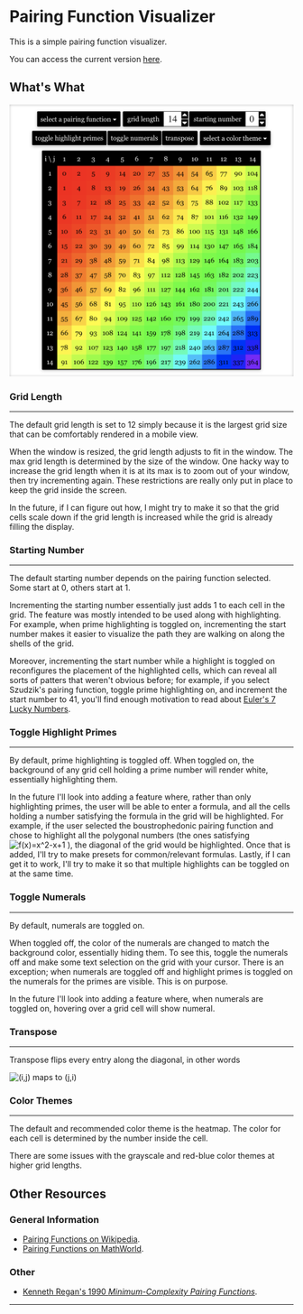 # Pairing Function Visualizer

This is a simple pairing function visualizer. 

You can access the current version [here](https://www.nikasigua.com/pairing-function-visualizer/).

## What's What


![](src/images/display.png)

### Grid Length

---

The default grid length is set to 12 simply because it is the largest grid size
that can be comfortably rendered in a mobile view. 

When the window is resized, the grid length adjusts to fit in the window. The max grid length is determined by the
size of the window. One hacky way to increase the grid length when it is at its
max is to zoom out of your window, then try incrementing again. These restrictions are
really only put in place to keep the grid inside the screen. 

In the future,
if I can figure out how, I might try to make it so that the grid cells scale down if
the grid length is increased while the grid is already filling the display.

### Starting Number

---

The default starting number depends on the pairing function selected.
Some start at 0, others start at 1. 

Incrementing the starting number
essentially just adds 1 to each cell in the grid. The feature was mostly
intended to be used along with highlighting. For example, when prime highlighting
is toggled on, incrementing the start number makes it easier to visualize the path
they are walking on along the shells of the grid. 

Moreover, incrementing the start number while a highlight is toggled on reconfigures the placement of the highlighted
cells, which can reveal all sorts of patters that weren't obvious before; for
example, if you select Szudzik's pairing function, toggle prime highlighting on, and increment
the start number to 41, you'll find enough motivation to  read about
[Euler's 7 Lucky Numbers](https://en.wikipedia.org/wiki/Lucky_numbers_of_Euler).


### Toggle Highlight Primes

---

By default, prime highlighting is toggled off. When toggled on,
the background of any grid cell holding a prime number will render
white, essentially highlighting them. 

In the future I'll look into adding a feature where, rather than
only highlighting primes, the user will be able to enter a
formula, and all the cells holding a number satisfying the formula
in the grid will be highlighted. For example, if the user selected
the boustrophedonic pairing function and chose to highlight all the
polygonal numbers (the ones satisfying
![f(x)=x^2-x+1](https://latex.codecogs.com/svg.image?%5Ccolor%7Bwhite%7Df(x)%20=%20x%5E%7B2%7D-x&plus;1)
),
the diagonal of the grid would be highlighted. Once that is added, I'll try to
make presets for common/relevant formulas. Lastly, if I can get it to work,
I'll try to make it so that multiple highlights can be toggled on at
the same time.

### Toggle Numerals

---

By default, numerals are toggled on. 

When toggled off,
the color of the numerals are changed to match the background
color, essentially hiding them.
To see this, toggle the numerals
off and make some text selection on the grid with your cursor.
There is an exception; when numerals are toggled off and highlight
primes is toggled on the numerals for the primes are visible.
This is on purpose. 

In the future I'll look into adding a feature where, when numerals
are toggled on, hovering over a grid cell will show numeral.

### Transpose

---

Transpose flips every entry along the diagonal, in other words 

![(i,j) maps to (j,i)](https://latex.codecogs.com/svg.image?%5Ccolor%7Bwhite%7D%5Cbegin%7Bbmatrix%7Da%20&%20b%20%5C%5Cc%20&%20d%20%5C%5C%5Cend%7Bbmatrix%7D%5Cmapsto%20%5Cbegin%7Bbmatrix%7Da%20&%20c%20%5C%5Cb%20&%20d%20%5C%5C%5Cend%7Bbmatrix%7D%20)
### Color Themes

---

The default and recommended color theme is the heatmap. The color for each cell is
determined by the number inside the cell.

There are some issues with the grayscale and red-blue color themes at higher grid lengths.

## Other Resources


### General Information

- [Pairing Functions on Wikipedia](https://en.wikipedia.org/wiki/Pairing_function).
- [Pairing Functions on MathWorld](https://mathworld.wolfram.com/PairingFunction.html).

### Other


- [Kenneth Regan's 1990 *Minimum-Complexity Pairing Functions*](https://pdf.sciencedirectassets.com/272574/1-s2.0-S0022000000X00979/1-s2.0-002200009290027G/main.pdf?X-Amz-Security-Token=IQoJb3JpZ2luX2VjELb%2F%2F%2F%2F%2F%2F%2F%2F%2F%2FwEaCXVzLWVhc3QtMSJIMEYCIQDugZG4me37ASratPYfAbx1O4VaNmJ0wQf6W%2B5HzG8%2BbwIhAIuhSONAeUBhjT5Aj5L7UWdnyeHh0Uhoqfo%2B7Chohr3FKvoDCB4QBBoMMDU5MDAzNTQ2ODY1Igx2fPWBfUKdATenPE8q1wPOykjDlGmyW%2BWZu7z8kWWl1jz6%2BooogInKWrKWbEtqpQCjj1n2Zv0Giu6twxVNd07PRiDcUjNupPyt8BtIeIs%2FE9gFcqS4efDsuQ98BraROVFw%2FawxNQbxCcA8Gc5k3R4vHA06dWDcE8OQ5duvTf4Z1iY%2FWl6gqtfkDmBfZ5ieqh0Xozj4fVAyUgIwQvli1qjUNzk2giYA8zkfVg5ngftKNLPPFRQPJ8qXWbsGV4r3xraz9atyH6hFPb5pag%2Ffj4zbeSinvzsF8KV8XXm21shPTzO2%2B%2FpXjSvtFCVnZd%2BOIU8zLhr8SAs0j6ABl%2FzFaQX6uCsywgEuObatvGhD5TJSodFltITdTlY%2FoyXgAKmBWnZhZq1ullycqEZkqzj9BPRbdBfO%2FRB%2BhWyRC8VmUR2FST32aRswrJUS1NZhLSk4UOfN6mJb4cjtMiupfSSwOpCe%2B3ut3e6Z266YlrqN464qA5fmMb3hFX7exXRiqu9fcFhUZTp6WalkwKN%2FCfhKgiktn4PPyNKBQb%2BXrew4syrna5OfSP4ozaXJ2bA0RiqIbwNZbAaGyX7biZJRYb37aTBvrT5SHqjmiFhma%2FLbSVJ4RAiT1GVxEyvkSXaE521GoLGbE4Tcp%2FswpLyuigY6pAE%2BRdzA1TDL17wx5pLX79LrInv4gf2xmzfDj%2FYZ7jNomhXpHf%2BQx73d12e3WDDCYbfZxO7E9oIouud9v6Bq2xYMpD4Pgf3mmxrcwUzH%2FbBPKOeGkEkIpzc9JpzbQiOmZCdDORez7uBXsxckt6yiZwcCx%2B8P6tncHf%2BaUrWuIEOAlDvi55kIFPw9kDIHuKe%2F7wtQAb2muJsVW0k9suSAqpHXGqvSrw%3D%3D&X-Amz-Algorithm=AWS4-HMAC-SHA256&X-Amz-Date=20210922T225501Z&X-Amz-SignedHeaders=host&X-Amz-Expires=300&X-Amz-Credential=ASIAQ3PHCVTYSEK3H3U6%2F20210922%2Fus-east-1%2Fs3%2Faws4_request&X-Amz-Signature=4355423fcb9a551eba1f6ff514f5f9a6e5a081abab4be3b2b7b93132e57978db&hash=dfb796236cac5c1e4dac302fb149fd56ddc7e4efcdd5fc715a8a15a0e0f96c6b&host=68042c943591013ac2b2430a89b270f6af2c76d8dfd086a07176afe7c76c2c61&pii=002200009290027G&tid=spdf-dae7b58d-7ec0-4158-9e5a-b02f5dafcb48&sid=4d6094352662364aa0289a000a293306f326gxrqa&type=client).
---

